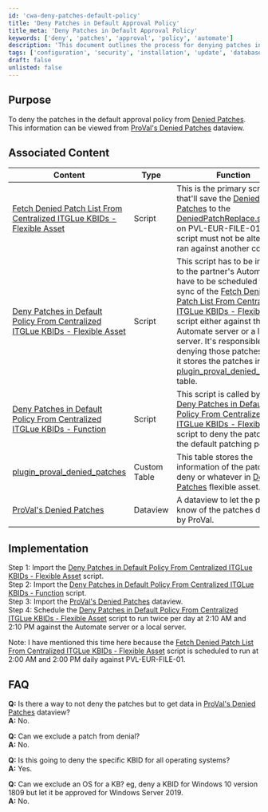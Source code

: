 ```yaml
---
id: 'cwa-deny-patches-default-policy'
title: 'Deny Patches in Default Approval Policy'
title_meta: 'Deny Patches in Default Approval Policy'
keywords: ['deny', 'patches', 'approval', 'policy', 'automate']
description: 'This document outlines the process for denying patches in the default approval policy using scripts and dataviews from ProVal. It includes associated content, implementation steps, and FAQs to assist users in managing denied patches effectively.'
tags: ['configuration', 'security', 'installation', 'update', 'database']
draft: false
unlisted: false
---
```

## Purpose

To deny the patches in the default approval policy from [Denied Patches](https://proval.itglue.com/5078775/assets/236189-denied-patches/records). This information can be viewed from [ProVal's Denied Patches](https://proval.itglue.com/DOC-5078775-9563172) dataview.

## Associated Content

| Content                                                                                                       | Type   | Function                                                                                                                                                                                                                                                                                                                                                       |
|---------------------------------------------------------------------------------------------------------------|--------|----------------------------------------------------------------------------------------------------------------------------------------------------------------------------------------------------------------------------------------------------------------------------------------------------------------------------------------------------------------|
| [Fetch Denied Patch List From Centralized ITGLue KBIDs - Flexible Asset](https://proval.itglue.com/DOC-5078775-9563113) | Script | This is the primary script that'll save the [Denied Patches](https://proval.itglue.com/5078775/assets/236189-denied-patches/records) to the [DeniedPatchReplace.sql](https://file.provaltech.com/repo/config/DeniedPatchReplace.sql) file on PVL-EUR-FILE-01. This script must not be altered or ran against another computer. |
| [Deny Patches in Default Policy From Centralized ITGLue KBIDs - Flexible Asset](https://proval.itglue.com/5078775/docs/9563142) | Script | This script has to be imported to the partner's Automate and have to be scheduled to run in sync of the [Fetch Denied Patch List From Centralized ITGLue KBIDs - Flexible Asset](https://proval.itglue.com/DOC-5078775-9563113) script either against the Automate server or a local server. It's responsible for denying those patches. Also, it stores the patches in [plugin_proval_denied_patches](https://proval.itglue.com/DOC-5078775-9563176) table. |
| [Deny Patches in Default Policy From Centralized ITGLue KBIDs - Function](https://proval.itglue.com/5078775/docs/9564856) | Script | This script is called by the [Deny Patches in Default Policy From Centralized ITGLue KBIDs - Flexible Asset](https://proval.itglue.com/5078775/docs/9563142) script to deny the patches for the default patching policy.                                                                                                                                            |
| [plugin_proval_denied_patches](https://proval.itglue.com/DOC-5078775-9563176)                               | Custom Table | This table stores the information of the patches to deny or whatever in [Denied Patches](https://proval.itglue.com/5078775/assets/236189-denied-patches/records) flexible asset.                                                                                                                                                                         |
| [ProVal's Denied Patches](https://proval.itglue.com/DOC-5078775-9563172)                                   | Dataview | A dataview to let the partner's know of the patches denied by ProVal.                                                                                                                                                                                                                                                                                           |

## Implementation

Step 1: Import the [Deny Patches in Default Policy From Centralized ITGLue KBIDs - Flexible Asset](https://proval.itglue.com/5078775/docs/9563142) script.  
Step 2: Import the [Deny Patches in Default Policy From Centralized ITGLue KBIDs - Function](https://proval.itglue.com/5078775/docs/9564856) script.  
Step 3: Import the [ProVal's Denied Patches](https://proval.itglue.com/DOC-5078775-9563172) dataview.  
Step 4: Schedule the [Deny Patches in Default Policy From Centralized ITGLue KBIDs - Flexible Asset](https://proval.itglue.com/5078775/docs/9563142) script to run twice per day at 2:10 AM and 2:10 PM against the Automate server or a local server.  

Note: I have mentioned this time here because the [Fetch Denied Patch List From Centralized ITGLue KBIDs - Flexible Asset](https://proval.itglue.com/DOC-5078775-9563113) script is scheduled to run at 2:00 AM and 2:00 PM daily against PVL-EUR-FILE-01. 

## FAQ

**Q:** Is there a way to not deny the patches but to get data in [ProVal's Denied Patches](https://proval.itglue.com/DOC-5078775-9563172) dataview?  
**A:** No.

**Q:** Can we exclude a patch from denial?  
**A:** No.

**Q:** Is this going to deny the specific KBID for all operating systems?  
**A:** Yes.

**Q:** Can we exclude an OS for a KB? eg, deny a KBID for Windows 10 version 1809 but let it be approved for Windows Server 2019.  
**A:** No.

